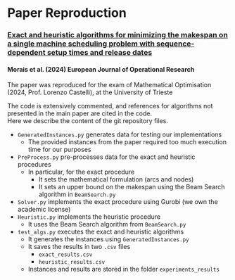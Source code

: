 # Paper Reproduction
### [Exact and heuristic algorithms for minimizing the makespan on a single machine scheduling problem with sequence-dependent setup times and release dates](https://www.sciencedirect.com/science/article/abs/pii/S0377221723008652)
#### Morais et al. (2024) European Journal of Operational Research

The paper was reproduced for the exam of Mathematical Optimisation (2024, Prof. Lorenzo Castelli), at the University of Trieste

The code is extensively commented, and references for algorithms not presented in the main paper are cited in the code.<br />
Here we describe the content of the git repository files.

- `GeneratedInstances.py` generates data for testing our implementations
  - The provided instances from the paper required too much execution time for our purposes
- `PreProcess.py` pre-processes data for the exact and heuristic procedures
  - In particular, for the exact procedure
    - It sets the mathematical formulation (arcs and nodes) 
    - It sets an upper bound on the makespan using the Beam Search algorithm in `BeamSearch.py`
- `Solver.py` implements the exact procedure using Gurobi (we own the academic license)
- `Heuristic.py` implements the heuristic procedure
  - It uses the Beam Search algorithm from `BeamSearch.py`
- `test_algs.py` executes the exact and heuristic algorithms
  - It generates the instances using `GeneratedInstances.py`
  - It saves the results in two `.csv` files
    - `exact_results.csv`
    - `heuristic_results.csv` 
  - Instances and results are stored in the folder `experiments_results`
